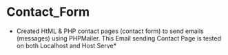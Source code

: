 # Contact_Form
* Created HtML &amp; PHP contact pages (contact form) to send emails (messages) using PHPMailer. This Email sending Contact Page is tested on both Localhost and Host Serve*

